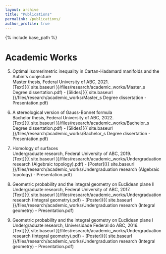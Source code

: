 ```yaml
---
layout: archive
title: "Publications"
permalink: /publications/
author_profile: true
---
```


{% include base_path %}

# Academic Works

5. Optimal isomerimetric inequality in Cartan-Hadamard manifolds and the Aubin's conjecture<br>
Master thesis, Federal University of ABC, 2021.<br>
[Text]({{ site.baseurl }}/files/research/academic_works/Master_s Degree dissertation.pdf) - [Slides]({{ site.baseurl }}/files/research/academic_works/Master_s Degree dissertation - Presentation.pdf)

4. A stereological version of Gauss-Bonnet formula<br>
Bachelor thesis, Federal University of ABC, 2022.<br>
[Text]({{ site.baseurl }}/files/research/academic_works/Bachelor_s Degree dissertation.pdf) - [Slides]({{ site.baseurl }}/files/research/academic_works/Bachelor_s Degree dissertation - Presentation.pdf)

3. Homology of surfaces<br>
Undergraduate research, Federal University of ABC, 2019.<br>
[Text]({{ site.baseurl }}/files/research/academic_works/Undergraduation research (Algebraic topology).pdf) - [Poster]({{ site.baseurl }}/files/research/academic_works/Undergraduation research (Algebraic topology) - Presentation.pdf)

2. Geometric probability and the integral geometry on Euclidean plane II<br>
Undergraduate research, Federal University of ABC, 2017.<br>
[Text]({{ site.baseurl }}/files/research/academic_works/Undergraduation research (Integral geometry).pdf) - [Poster]({{ site.baseurl }}/files/research/academic_works/Undergraduation research (Integral geometry) - Presentation.pdf)

1. Geometric probability and the integral geometry on Euclidean plane I<br>
Undergraduate research, Universidade Federal do ABC, 2016.<br>
[Text]({{ site.baseurl }}/files/research/academic_works/Undergraduation research (Integral geometry).pdf) - [Poster]({{ site.baseurl }}/files/research/academic_works/Undergraduation research (Integral geometry) - Presentation.pdf) 

